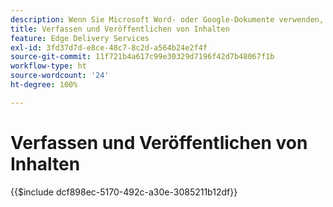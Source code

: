 ```yaml
---
description: Wenn Sie Microsoft Word- oder Google-Dokumente verwenden, wissen Sie bereits, wie Inhalte erstellt werden.
title: Verfassen und Veröffentlichen von Inhalten
feature: Edge Delivery Services
exl-id: 3fd37d7d-e8ce-48c7-8c2d-a564b24e2f4f
source-git-commit: 11f721b4a617c99e30329d7196f42d7b48067f1b
workflow-type: ht
source-wordcount: '24'
ht-degree: 100%

---
```


# Verfassen und Veröffentlichen von Inhalten

{{$include dcf898ec-5170-492c-a30e-3085211b12df}}

